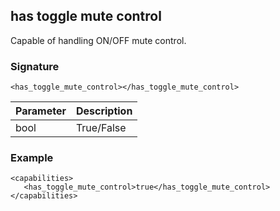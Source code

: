 ## has toggle mute control

Capable of handling ON/OFF mute control.


### Signature

`<has_toggle_mute_control></has_toggle_mute_control>`


| Parameter | Description |
| --- | --- |
| bool | True/False |


### Example

```
<capabilities>
   <has_toggle_mute_control>true</has_toggle_mute_control>
</capabilities>
```
